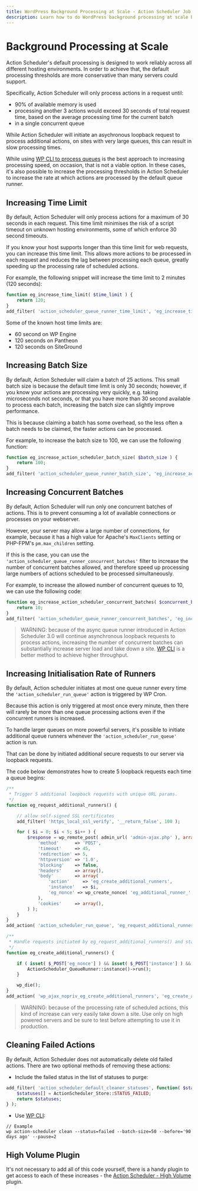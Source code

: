 ```yaml
---
title: WordPress Background Processing at Scale - Action Scheduler Job Queue
description: Learn how to do WordPress background processing at scale by tuning the Action Scheduler job queue's default WP Cron runner.
---
```

# Background Processing at Scale

Action Scheduler's default processing is designed to work reliably across all different hosting environments. In order to achieve that, the default processing thresholds are more conservative than many servers could support.

Specifically, Action Scheduler will only process actions in a request until:

* 90% of available memory is used
* processing another 3 actions would exceed 30 seconds of total request time, based on the average processing time for the current batch
* in a single concurrent queue

While Action Scheduler will initiate an asychronous loopback request to process additional actions, on sites with very large queues, this can result in slow processing times.

While using [WP CLI to process queues](/wp-cli/) is the best approach to increasing processing speed, on occasion, that is not a viable option. In these cases, it's also possible to increase the processing thresholds in Action Scheduler to increase the rate at which actions are processed by the default queue runner.

## Increasing Time Limit

By default, Action Scheduler will only process actions for a maximum of 30 seconds in each request. This time limit minimises the risk of a script timeout on unknown hosting environments, some of which enforce 30 second timeouts.

If you know your host supports longer than this time limit for web requests, you can increase this time limit. This allows more actions to be processed in each request and reduces the lag between processing each queue, greatly speeding up the processing rate of scheduled actions.

For example, the following snippet will increase the time limit to 2 minutes (120 seconds):

```php
function eg_increase_time_limit( $time_limit ) {
	return 120;
}
add_filter( 'action_scheduler_queue_runner_time_limit', 'eg_increase_time_limit' );
```

Some of the known host time limits are:

* 60 second on WP Engine
* 120 seconds on Pantheon
* 120 seconds on SiteGround

## Increasing Batch Size

By default, Action Scheduler will claim a batch of 25 actions. This small batch size is because the default time limit is only 30 seconds; however, if you know your actions are processing very quickly, e.g. taking microseconds not seconds, or that you have more than 30 second available to process each batch, increasing the batch size can slightly improve performance.

This is because claiming a batch has some overhead, so the less often a batch needs to be claimed, the faster actions can be processed.

For example, to increase the batch size to 100, we can use the following function:

```php
function eg_increase_action_scheduler_batch_size( $batch_size ) {
	return 100;
}
add_filter( 'action_scheduler_queue_runner_batch_size', 'eg_increase_action_scheduler_batch_size' );
```

## Increasing Concurrent Batches

By default, Action Scheduler will run only one concurrent batches of actions. This is to prevent consuming a lot of available connections or processes on your webserver.

However, your server may allow a large number of connections, for example, because it has a high value for Apache's `MaxClients` setting or PHP-FPM's `pm.max_children` setting.

If this is the case, you can use the `'action_scheduler_queue_runner_concurrent_batches'` filter to increase the number of concurrent batches allowed, and therefore speed up processing large numbers of actions scheduled to be processed simultaneously.

For example, to increase the allowed number of concurrent queues to 10, we can use the following code:

```php
function eg_increase_action_scheduler_concurrent_batches( $concurrent_batches ) {
	return 10;
}
add_filter( 'action_scheduler_queue_runner_concurrent_batches', 'eg_increase_action_scheduler_concurrent_batches' );
```

> WARNING: because of the async queue runner introduced in Action Scheduler 3.0 will continue asynchronous loopback requests to process actions, increasing the number of concurrent batches can substantially increase server load and take down a site. [WP CLI](/wp-cli/) is a better method to achieve higher throughput.

## Increasing Initialisation Rate of Runners

By default, Action scheduler initiates at most one queue runner every time the `'action_scheduler_run_queue'` action is triggered by WP Cron.

Because this action is only triggered at most once every minute, then there will rarely be more than one queue processing actions even if the concurrent runners is increased.

To handle larger queues on more powerful servers, it's possible to initiate additional queue runners whenever the `'action_scheduler_run_queue'` action is run.

That can be done by initiated additional secure requests to our server via loopback requests.

The code below demonstrates how to create 5 loopback requests each time a queue begins:

```php
/**
 * Trigger 5 additional loopback requests with unique URL params.
 */
function eg_request_additional_runners() {

	// allow self-signed SSL certificates
	add_filter( 'https_local_ssl_verify', '__return_false', 100 );

	for ( $i = 0; $i < 5; $i++ ) {
		$response = wp_remote_post( admin_url( 'admin-ajax.php' ), array(
			'method'      => 'POST',
			'timeout'     => 45,
			'redirection' => 5,
			'httpversion' => '1.0',
			'blocking'    => false,
			'headers'     => array(),
			'body'        => array(
				'action'     => 'eg_create_additional_runners',
				'instance'   => $i,
				'eg_nonce' => wp_create_nonce( 'eg_additional_runner_' . $i ),
			),
			'cookies'     => array(),
		) );
	}
}
add_action( 'action_scheduler_run_queue', 'eg_request_additional_runners', 0 );

/**
 * Handle requests initiated by eg_request_additional_runners() and start a queue runner if the request is valid.
 */
function eg_create_additional_runners() {

	if ( isset( $_POST['eg_nonce'] ) && isset( $_POST['instance'] ) && wp_verify_nonce( $_POST['eg_nonce'], 'eg_additional_runner_' . $_POST['instance'] ) ) {
		ActionScheduler_QueueRunner::instance()->run();
	}

	wp_die();
}
add_action( 'wp_ajax_nopriv_eg_create_additional_runners', 'eg_create_additional_runners', 0 );
```

> WARNING: because of the processing rate of scheduled actions, this kind of increase can very easily take down a site. Use only on high powered servers and be sure to test before attempting to use it in production.

## Cleaning Failed Actions

By default, Action Scheduler does not automatically delete old failed actions. There are two optional methods of removing these actions:

- Include the failed status in the list of statuses to purge:
```php
add_filter( 'action_scheduler_default_cleaner_statuses', function( $statuses ) {
    $statuses[] = ActionScheduler_Store::STATUS_FAILED;
    return $statuses;
} );
```
- Use [WP CLI](/wp-cli/):
```shell
// Example
wp action-scheduler clean --status=failed --batch-size=50 --before='90 days ago' --pause=2
```

## High Volume Plugin

It's not necessary to add all of this code yourself, there is a handy plugin to get access to each of these increases - the [Action Scheduler - High Volume](https://github.com/woocommerce/action-scheduler-high-volume) plugin.
